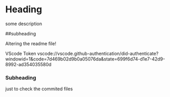 # Heading

some description


##subheading 

Altering the readme file!

VScode Token  vscode://vscode.github-authentication/did-authenticate?windowid=1&code=7d469b02d9b0a05076da&state=699f6d74-d1e7-42d9-8992-ad354035580d


### Subheading 

just to check the commited files